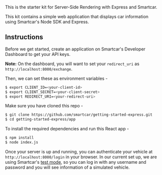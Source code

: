 This is the starter kit for Server-Side Rendering with Express and Smartcar.

This kit contains a simple web application that displays car information using Smartcar's Node SDK and Express.

## Instructions
Before we get started, create an application on Smartcar's Developer Dashboard to get your API keys.

**Note:** On the dashboard, you will want to set your `redirect_uri` as `http://localhost:8000/exchange`.

Then, we can set these as environment variables -
```bash
$ export CLIENT_ID=<your-client-id>
$ export CLIENT_SECRET=<your-client-secret>
$ export REDIRECT_URI=<your-redirect-uri>
```

Make sure you have cloned this repo -
```bash
$ git clone https://github.com/smartcar/getting-started-express.git
$ cd getting-started-express/app
```
To install the required dependencies and run this React app -
```bash
$ npm install
$ node index.js
```

Once your server is up and running, you can authenticate your vehicle at `http://localhost:8000/login` in your browser. In our current set up, we are using Smartcar's [test mode](https://smartcar.com), so you can log in with any username and password and you will see information of a simulated vehicle.
